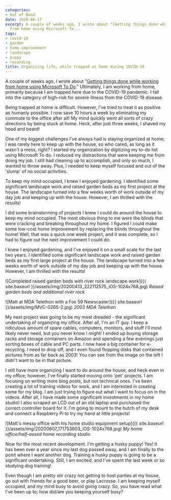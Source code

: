 ```yaml
---
categories:
- Out of Band
date: 2020-06-17
excerpt: A couple of weeks ago, I wrote about "[Getting things done while working
  from home using Microsoft To...
tags:
- covid-19
- garden
- home-improvement
- landscape
- puppy
- recording
title: Organizing life, while trapped at home during COVID-19
---
```


A couple of weeks ago, I wrote about "[Getting things done while working from home using Microsoft To Do](https://mattblogsit.com/microsoft/getting-things-done-while-working-from-home-using-microsoft-to-do)." Ultimately, I am working from home, primarily because I am trapped here due to the COVID-19 pandemic. I fall into the category of high-risk for severe illness from the COVID-19 disease.

Being trapped at home is difficult. However, I've tried to treat it as positive as humanly possible. I now save 10 hours a week by eliminating my commute to the office after all! My mind quickly went all sorts of crazy directions by being stuck at home. Heck, after just three weeks, I shaved my head and beard!

<!--more-->

One of my biggest challenges I've always had is staying organized at home; I was rarely here to keep up with the house, so who cared, as long as it wasn't a mess, right? I started my organization by digitizing my to-do list using Microsoft To do. I reduced my distractions that were keeping me from doing my job. I still had cleaning up to accomplish, and only so much, I wanted to throw away. Plus, I needed to keep myself focused and out of the 'slump' of no social activities.

To keep my mind occupied, I knew I enjoyed gardening. I identified some significant landscape work and raised garden beds as my first project at the house. The landscape turned into a few weeks worth of work outside of my day job and keeping up with the house. However, I am thrilled with the results!

I did some brainstorming of projects I knew I could do around the house to keep my mind occupied. The most obvious thing to me were the blinds that were cracking and breaking throughout my home. I figured I could make some low-cost home improvement by replacing the blinds throughout the home! Well, that was a quick one week project, and it was complete, so I had to figure out the next improvement I could do.

I knew I enjoyed gardening, and I've enjoyed it on a small scale for the last two years. I identified some significant landscape work and raised garden beds as my first large project at the house. The landscape turned into a few weeks worth of work outside of my day job and keeping up with the house. However, I am thrilled with the results!

![Completed raised garden beds with river rock landscape work]({{ site.baseurl }}/assets/img/20200413_222112575_iOS-1024x768.jpg)
*Raised garden beds and additional river rock*

![Matt at MDA Telethon with a Fox 59 Newscaster]({{ site.baseurl }}/assets/img/MVC-026S-2.jpg)
*2003 MDA Telethon*

My next project was going to be my most dreaded - the significant undertaking of organizing my office. After all, I'm an IT guy. I keep a ridiculous amount of spare cables, computers, monitors, and stuff I'll most likely never need, but you never know I might! I ended up buying storage racks and storage containers on Amazon and spending a few evenings just sorting boxes of cable and PC parts. I now have a big container for e-recycling. I need to drop off, and I even found flopping disks that contained pictures from as far back as 2003! You can see from the image on the left I didn't want to be in that picture.

I still have more organizing I want to do around the house, and heck even in my office; however, I've finally started moving onto 'pet' projects. I am focusing on writing more blog posts, but not technical ones. I've been creating a lot of training videos for work, and I am interested in creating some for my blog. I am just trying to figure out what I want to focus on in the videos. After all, I have made some significant investments in my home studio! I also scraped an LCD out of an old laptop and purchased the correct controller board for it. I'm going to mount to the hutch of my desk and connect a Raspberry Pi to try my hand at little projects!

![Matt's messy office with his home studio equipment setup]({{ site.baseurl }}/assets/img/20200607_171753603_iOS-1024x768.jpg)
*My home office/half-assed home recording studio*

Now for the most recent development. I'm getting a husky puppy! Yes! It has been over a year since my last dog passed away, and I am finally to the point where I want another dog. Training a husky puppy is going to be a significant undertaking. Still, I am excited, and I've spent the last week or so studying dog training!

Even though I am pretty stir crazy not getting to host parties at my house, go out with friends for a good beer, or play Lacrosse. I am keeping myself occupied, and my mind busy to avoid going crazy. So, you have read what I've been up to; how did/are you keeping yourself busy?
